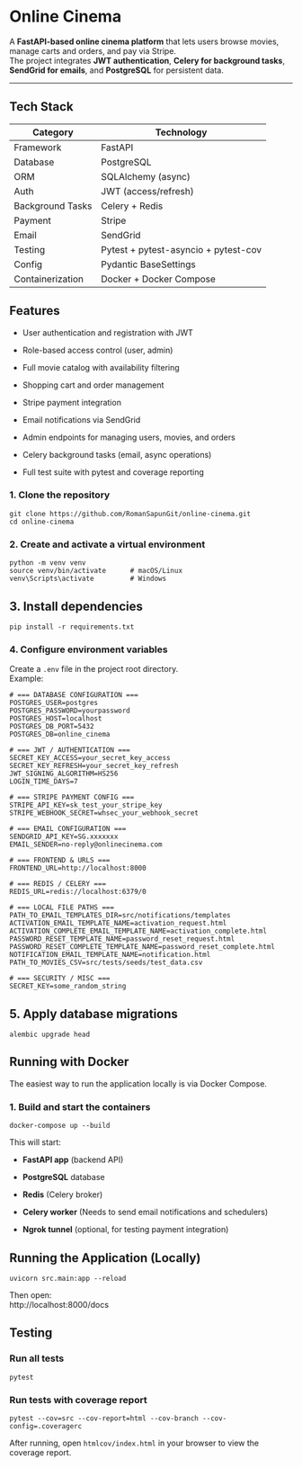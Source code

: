 # Online Cinema

A **FastAPI-based online cinema platform** that lets users browse movies, manage carts and orders, and pay via Stripe.  
The project integrates **JWT authentication**, **Celery for background tasks**, **SendGrid for emails**, and **PostgreSQL** for persistent data.

---

## Tech Stack

|Category|Technology|
|---|---|
|Framework|FastAPI|
|Database|PostgreSQL|
|ORM|SQLAlchemy (async)|
|Auth|JWT (access/refresh)|
|Background Tasks|Celery + Redis|
|Payment|Stripe|
|Email|SendGrid|
|Testing|Pytest + pytest-asyncio + pytest-cov|
|Config|Pydantic BaseSettings|
|Containerization|Docker + Docker Compose|

## Features

- User authentication and registration with JWT
    
- Role-based access control (user, admin)
    
- Full movie catalog with availability filtering
    
- Shopping cart and order management
    
- Stripe payment integration
    
- Email notifications via SendGrid
    
- Admin endpoints for managing users, movies, and orders
    
- Celery background tasks (email, async operations)
    
- Full test suite with pytest and coverage reporting

### 1. Clone the repository

```
git clone https://github.com/RomanSapunGit/online-cinema.git
cd online-cinema

```

### 2. Create and activate a virtual environment

```
python -m venv venv
source venv/bin/activate      # macOS/Linux
venv\Scripts\activate         # Windows
```

## 3. Install dependencies

```
pip install -r requirements.txt
```

### 4. Configure environment variables

Create a `.env` file in the project root directory.  
Example:

```
# === DATABASE CONFIGURATION ===
POSTGRES_USER=postgres
POSTGRES_PASSWORD=yourpassword
POSTGRES_HOST=localhost
POSTGRES_DB_PORT=5432
POSTGRES_DB=online_cinema

# === JWT / AUTHENTICATION ===
SECRET_KEY_ACCESS=your_secret_key_access
SECRET_KEY_REFRESH=your_secret_key_refresh
JWT_SIGNING_ALGORITHM=HS256
LOGIN_TIME_DAYS=7

# === STRIPE PAYMENT CONFIG ===
STRIPE_API_KEY=sk_test_your_stripe_key
STRIPE_WEBHOOK_SECRET=whsec_your_webhook_secret

# === EMAIL CONFIGURATION ===
SENDGRID_API_KEY=SG.xxxxxxx
EMAIL_SENDER=no-reply@onlinecinema.com

# === FRONTEND & URLS ===
FRONTEND_URL=http://localhost:8000

# === REDIS / CELERY ===
REDIS_URL=redis://localhost:6379/0

# === LOCAL FILE PATHS ===
PATH_TO_EMAIL_TEMPLATES_DIR=src/notifications/templates
ACTIVATION_EMAIL_TEMPLATE_NAME=activation_request.html
ACTIVATION_COMPLETE_EMAIL_TEMPLATE_NAME=activation_complete.html
PASSWORD_RESET_TEMPLATE_NAME=password_reset_request.html
PASSWORD_RESET_COMPLETE_TEMPLATE_NAME=password_reset_complete.html
NOTIFICATION_EMAIL_TEMPLATE_NAME=notification.html
PATH_TO_MOVIES_CSV=src/tests/seeds/test_data.csv

# === SECURITY / MISC ===
SECRET_KEY=some_random_string

```

## 5. Apply database migrations

```
alembic upgrade head
```

## Running with Docker

The easiest way to run the application locally is via Docker Compose.

### 1. Build and start the containers

```
docker-compose up --build
```

This will start:

- **FastAPI app** (backend API)
    
- **PostgreSQL** database
    
- **Redis** (Celery broker)
    
- **Celery worker** (Needs to send email notifications and schedulers)
    
- **Ngrok tunnel** (optional, for testing payment integration)

## Running the Application (Locally)

```
uvicorn src.main:app --reload
```

Then open:  
http://localhost:8000/docs

## Testing

### Run all tests


```
pytest
```

### Run tests with coverage report

```
pytest --cov=src --cov-report=html --cov-branch --cov-config=.coveragerc
```

After running, open `htmlcov/index.html` in your browser to view the coverage report.

